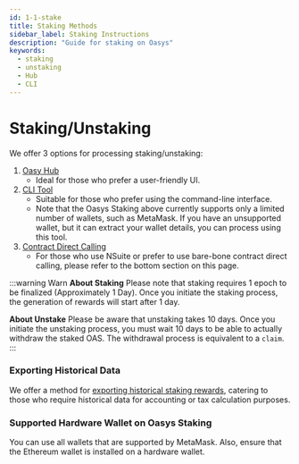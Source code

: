 ```yaml
---
id: 1-1-stake
title: Staking Methods
sidebar_label: Staking Instructions 
description: "Guide for staking on Oasys"
keywords:
  - staking
  - unstaking
  - Hub
  - CLI
---
```


# Staking/Unstaking
We offer 3 options for processing staking/unstaking:

1. [Oasy Hub](/docs/staking/stake-oasys/1-2-stake-hub)
    - Ideal for those who prefer a user-friendly UI.
2. [CLI Tool](/docs/staking/stake-oasys/1-3-stake-cli)
    - Suitable for those who prefer using the command-line interface.
    - Note that the Oasys Staking above currently supports only a limited number of wallets, such as MetaMask. If you have an unsupported wallet, but it can extract your wallet details, you can process using this tool.
3. [Contract Direct Calling](/docs/staking/stake-oasys/1-4-stake-contract)
    - For those who use NSuite or prefer to use bare-bone contract direct calling, please refer to the bottom section on this page.

:::warning Warn
**About Staking**
Please note that staking requires 1 epoch to be finalized (Approximately 1 Day). Once you initiate the staking process, the generation of rewards will start after 1 day.

**About Unstake**
Please be aware that unstaking takes 10 days. Once you initiate the unstaking process, you must wait 10 days to be able to actually withdraw the staked OAS. The withdrawal process is equivalent to a `claim`.
:::

### Exporting Historical Data
We offer a method for [exporting historical staking rewards](/docs/staking/stake-oasys/1-5-export-csv), catering to those who require historical data for accounting or tax calculation purposes.

### Supported Hardware Wallet on Oasys Staking
You can use all wallets that are supported by MetaMask. Also, ensure that the Ethereum wallet is installed on a hardware wallet.

